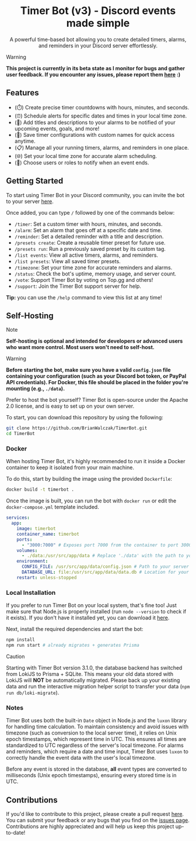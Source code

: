 <h1 align="center">Timer Bot (v3) - Discord events made simple</h1>
<p align="center">A powerful time-based bot allowing you to create detailed timers, alarms, and reminders in your Discord server effortlessly.</p>

> [!WARNING]
> **This project is currently in its beta state as I monitor for bugs and gather user feedback. If you encounter any issues, please report them <a href='https://github.com/BrianWalczak/TimerBot/issues'>here</a> :)**

## Features
- (⏱️) Create precise timer countdowns with hours, minutes, and seconds.
- (⏰) Schedule alerts for specific dates and times in your local time zone.
- (📝) Add titles and descriptions to your alarms to be notified of your upcoming events, goals, and more!
- (💾) Save timer configurations with custom names for quick access anytime.
- (📋) Manage all your running timers, alarms, and reminders in one place.
- (🌐) Set your local time zone for accurate alarm scheduling.
- (🔔) Choose users or roles to notify when an event ends.

## Getting Started
To start using Timer Bot in your Discord community, you can invite the bot to your server [here](https://top.gg/bot/759432068651548705).

Once added, you can type `/` followed by one of the commands below:
- `/timer`: Set a custom timer with hours, minutes, and seconds.
- `/alarm`: Set an alarm that goes off at a specific date and time.
- `/reminder`: Set a detailed reminder with a title and description.
- `/presets create`: Create a reusable timer preset for future use.
- `/presets run`: Run a previously saved preset by its custom tag.
- `/list events`: View all active timers, alarms, and reminders.
- `/list presets`: View all saved timer presets.
- `/timezone`: Set your time zone for accurate reminders and alarms.
- `/status`: Check the bot's uptime, memory usage, and server count.
- `/vote`: Support Timer Bot by voting on Top.gg and others!
- `/support`: Join the Timer Bot support server for help.

**Tip:** you can use the `/help` command to view this list at any time!

## Self-Hosting
> [!NOTE]
> **Self-hosting is optional and intended for developers or advanced users who want more control. Most users won't need to self-host.**

> [!WARNING]
> **Before starting the bot, make sure you have a valid `config.json` file containing your configuration (such as your Discord bot token, or PayPal API credentials). For Docker, this file should be placed in the folder you're mounting (e.g., `./data`).**

Prefer to host the bot yourself? Timer Bot is open-source under the Apache 2.0 license, and is easy to set up on your own server.

To start, you can download this repository by using the following:
```bash
git clone https://github.com/BrianWalczak/TimerBot.git
cd TimerBot
```

### Docker
When hosting Timer Bot, it's highly recommended to run it inside a Docker container to keep it isolated from your main machine.

To do this, start by building the image using the provided `Dockerfile`:
```bash
docker build -t timerbot .
```

Once the image is built, you can run the bot with `docker run` or edit the `docker-compose.yml` template included.

```yml
services:
  app:
    image: timerbot
    container_name: timerbot
    ports:
      - "3000:7000" # Exposes port 7000 from the container to port 3000 on your host (change 3000 if needed)
    volumes:
      - ./data:/usr/src/app/data # Replace './data' with the path to your local config.json and database files
    environment:
      CONFIG_FILE: /usr/src/app/data/config.json # Path to your server configuration file
      DATABASE_URL: file:/usr/src/app/data/data.db # Location for your Prisma database file
    restart: unless-stopped
```

### Local Installation
If you prefer to run Timer Bot on your local system, that's fine too! Just make sure that Node.js is properly installed (run `node --version` to check if it exists). If you don't have it installed yet, you can download it [here](https://nodejs.org/en/download).

Next, install the required dependencies and start the bot:
```bash
npm install
npm run start # already migrates + generates Prisma
```

> [!CAUTION]
> Starting with Timer Bot version 3.1.0, the database backend has switched from LokiJS to Prisma + SQLite. This means your old data stored with LokiJS will **NOT** be automatically migrated. Please back up your existing data and run the interactive migration helper script to transfer your data (`npm run db/loki-migrate`).

### Notes
Timer Bot uses both the built-in `Date` object in Node.js and the `luxon` library for handling time calculation. To maintain consistency and avoid issues with timezone (such as conversion to the local server time), it relies on Unix epoch timestamps, which represent time in UTC. This ensures all times are standardized to UTC regardless of the server's local timezone. For alarms and reminders, which require a date and time input, Timer Bot uses `luxon` to correctly handle the event data with the user's local timezone.

Before any event is stored in the database, **all** event types are converted to milliseconds (Unix epoch timestamps), ensuring every stored time is in UTC.

## Contributions
If you'd like to contribute to this project, please create a pull request [here](https://github.com/BrianWalczak/TimerBot/pulls). You can submit your feedback or any bugs that you find on the <a href='https://github.com/BrianWalczak/TimerBot/issues'>issues page</a>. Contributions are highly appreciated and will help us keep this project up-to-date!